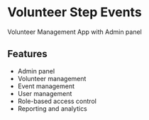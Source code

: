 # Volunteer Step Events
Volunteer Management App with Admin panel

## Features

- Admin panel
- Volunteer management
- Event management
- User management
- Role-based access control
- Reporting and analytics
